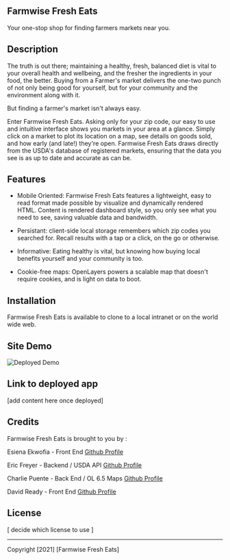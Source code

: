 
## Farmwise Fresh Eats

Your one-stop shop for finding farmers markets near you. 

## Description

The truth is out there; maintaining a healthy, fresh, balanced diet is vital to your overall health and wellbeing, and the fresher the ingredients in your food, the better. Buying from a Farmer's market delivers the one-two punch of not only being good for yourself, but for your community and the environment along with it. 

But finding a farmer's market isn't always easy. 

Enter Farmwise Fresh Eats. Asking only for your zip code, our easy to use and intuitive interface shows you markets in your area at a glance. Simply click on a market to plot its location on a map, see details on goods sold, and how early (and late!) they're open. Farmwise Fresh Eats draws directly from the USDA's database of registered markets, ensuring that the data you see is as up to date and accurate as can be. 

## Features

- Mobile Oriented: Farmwise Fresh Eats features a lightweight, easy to read format made possible by visualize and dynamically rendered HTML. Content is rendered dashboard style, so you only see what you need to see, saving valuable data and bandwidth.

- Persistant: client-side local storage remembers which zip codes you searched for. Recall results with a tap or a click, on the go or otherwise. 

- Informative: Eating healthy is vital, but knowing how buying local benefits yourself and your community is too. 

- Cookie-free maps: OpenLayers powers a scalable map that doesn't require cookies, and is light on data to boot.

## Installation 

Farmwise Fresh Eats is available to clone to a local intranet or on the world wide web. 

## Site Demo

![Deployed Demo](Images/pageDemo.gif)

## Link to deployed app

[add content here once deployed]

## Credits

Farmwise Fresh Eats is brought to you by : 

Esiena Ekwofia - Front End [Github Profile](https://github.com/itz-essie)

Eric Freyer - Backend / USDA API [Github Profile](https://github.com/ericfreyer)

Charlie Puente - Back End / OL 6.5 Maps [Github Profile](https://github.com/puentebravo)

David Ready - Front End [Github Profile](https://github.com/dave-ready)

## License 

[ decide which license to use ]

-------
Copyright [2021] [Farmwise Fresh Eats]

